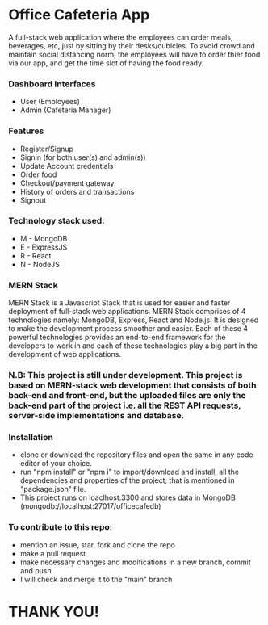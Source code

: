 # Office Cafeteria App
A full-stack web application where the employees can order meals, beverages, etc, just by sitting by their desks/cubicles. To avoid crowd and maintain social distancing norm, the employees will have to order thier food via our app, and get the time slot of having the food ready.

### Dashboard Interfaces
* User (Employees)
* Admin (Cafeteria Manager)

### Features
* Register/Signup
* Signin (for both user(s) and admin(s))
* Update Account credentials
* Order food
* Checkout/payment gateway
* History of orders and transactions
* Signout

### Technology stack used:
* M - MongoDB
* E - ExpressJS
* R - React
* N - NodeJS

### MERN Stack
MERN Stack is a Javascript Stack that is used for easier and faster deployment of full-stack web applications. MERN Stack comprises of 4 technologies namely: MongoDB, Express, React and Node.js. It is designed to make the development process smoother and easier.
Each of these 4 powerful technologies provides an end-to-end framework for the developers to work in and each of these technologies play a big part in the development of web applications.

### N.B: This project is still under development. This project is based on MERN-stack web development that consists of both back-end and front-end, but the uploaded files are only the back-end part of the project i.e. all the REST API requests, server-side implementations and database.

### Installation
* clone or download the repository files and open the same in any code editor of your choice.
* run "npm install" or "npm i" to import/download and install, all the dependencies and properties of the project, that is mentioned in "package.json" file.
* This project runs on loaclhost:3300 and stores data in MongoDB (mongodb://localhost:27017/officecafedb)

### To contribute to this repo:
* mention an issue, star, fork and clone the repo
* make a pull request
* make necessary changes and modifications in a new branch, commit and push
* I will check and merge it to the "main" branch

# THANK YOU!
